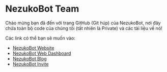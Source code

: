 # NezukoBot Team

Chào mừng bạn đã đến với trang GitHub (Gít húp) của NezukoBot, nơi đây chứa toàn bộ code của chúng tôi (tất nhiên là Private) và các tài liệu về nó!

Các link có thể bạn sẽ muốn vào:
- [NezukoBot Website](https://nezukobot.xyz/)
- [NezukoBot Web Dashboard](https://manage.nezukobot.xyz/)
- [NezukoBot Blog](https://blog.nezukobot.xyz/)
- [NezukoBot Invite](https://nezukobot.xyz/invite)
